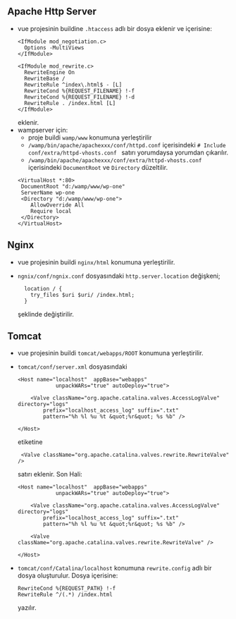 ## Apache Http Server
- vue projesinin buildine `.htaccess` adlı bir dosya eklenir ve içerisine:
  ```
  <IfModule mod_negotiation.c>
    Options -MultiViews
  </IfModule>

  <IfModule mod_rewrite.c>
    RewriteEngine On
    RewriteBase /
    RewriteRule ^index\.html$ - [L]
    RewriteCond %{REQUEST_FILENAME} !-f
    RewriteCond %{REQUEST_FILENAME} !-d
    RewriteRule . /index.html [L]
  </IfModule>
  ```
  eklenir.
- wampserver için:
  * proje buildi `wamp/www` konumuna yerleştirilir
  * `/wamp/bin/apache/apachexxx/conf/httpd.conf` içerisindeki `# Include conf/extra/httpd-vhosts.conf
` satırı yorumdaysa yorumdan çıkarılır.
  * `/wamp/bin/apache/apachexxx/conf/extra/httpd-vhosts.conf` içerisindeki `DocumentRoot` ve `Directory` düzeltilir.
  ```
  <VirtualHost *:80>
   DocumentRoot "d:/wamp/www/wp-one"
   ServerName wp-one
   <Directory "d:/wamp/www/wp-one">
      AllowOverride All
      Require local
   </Directory>
  </VirtualHost>
  ```
## Nginx
- vue projesinin buildi `nginx/html` konumuna yerleştirilir.
- `ngnix/conf/ngnix.conf` dosyasındaki `http.server.location` değişkeni;

  ```
    location / {
      try_files $uri $uri/ /index.html;
    }

  ```

  şeklinde değiştirilir.

## Tomcat
- vue projesinin buildi `tomcat/webapps/ROOT` konumuna yerleştirilir.
- `tomcat/conf/server.xml` dosyasındaki

  ```
  <Host name="localhost"  appBase="webapps"
              unpackWARs="true" autoDeploy="true">

      <Valve className="org.apache.catalina.valves.AccessLogValve" directory="logs"
          prefix="localhost_access_log" suffix=".txt"
          pattern="%h %l %u %t &quot;%r&quot; %s %b" />

  </Host>
  ```

  etiketine

  ```
   <Valve className="org.apache.catalina.valves.rewrite.RewriteValve" />
  ```

  satırı eklenir. Son Hali:

  ```
  <Host name="localhost"  appBase="webapps"
              unpackWARs="true" autoDeploy="true">

      <Valve className="org.apache.catalina.valves.AccessLogValve" directory="logs"
          prefix="localhost_access_log" suffix=".txt"
          pattern="%h %l %u %t &quot;%r&quot; %s %b" />

      <Valve className="org.apache.catalina.valves.rewrite.RewriteValve" />

  </Host>
  ```

- `tomcat/conf/Catalina/localhost` konumuna `rewrite.config` adlı bir dosya oluşturulur. Dosya içerisine:

  ```
  RewriteCond %{REQUEST_PATH} !-f
  RewriteRule ^/(.*) /index.html
  ```

  yazılır.

